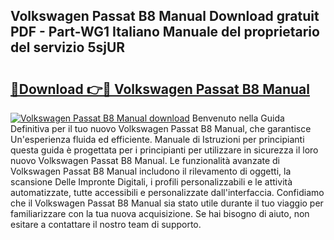 ## Volkswagen Passat B8 Manual Download gratuit PDF - Part-WG1 Italiano Manuale del proprietario del servizio 5sjUR

# <h2><a href="http://dffl3b5.blite.top/?on=Volkswagen+Passat+B8+Manual">🔗Download 👉🔴 Volkswagen Passat B8 Manual</a></h2>

[![Volkswagen Passat B8 Manual download](https://i.imgur.com/lujVjoI.png)](http://dffl3b5.blite.top/?on=Volkswagen+Passat+B8+Manual)
Benvenuto nella Guida Definitiva per il tuo nuovo Volkswagen Passat B8 Manual, che garantisce Un'esperienza fluida ed efficiente. Manuale di Istruzioni per principianti questa guida è progettata per i principianti per utilizzare in sicurezza il loro nuovo Volkswagen Passat B8 Manual. Le funzionalità avanzate di Volkswagen Passat B8 Manual includono il rilevamento di oggetti, la scansione Delle Impronte Digitali, i profili personalizzabili e le attività automatizzate, tutte accessibili e personalizzate dall'interfaccia. Confidiamo che il Volkswagen Passat B8 Manual sia stato utile durante il tuo viaggio per familiarizzare con la tua nuova acquisizione. Se hai bisogno di aiuto, non esitare a contattare il nostro team di supporto.
